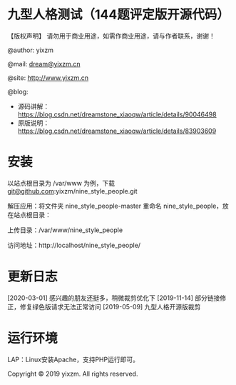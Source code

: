 # 九型人格测试（144题评定版开源代码）

【版权声明】
请勿用于商业用途，如需作商业用途，请与作者联系，谢谢！

>
@author: yixzm

@mail:   dream@yixzm.cn

@site:   http://www.yixzm.cn

@blog:
* 源码讲解：https://blog.csdn.net/dreamstone_xiaoqw/article/details/90046498
* 原版说明：https://blog.csdn.net/dreamstone_xiaoqw/article/details/83903609

# 安装

以站点根目录为 /var/www 为例，下载 git@github.com:yixzm/nine_style_people.git

解压应用：将文件夹 nine_style_people-master 重命名 nine_style_people，放在站点根目录：

上传目录：/var/www/nine_style_people

访问地址：http://localhost/nine_style_people/

# 更新日志

[2020-03-01] 感兴趣的朋友还挺多，稍微裁剪优化下
[2019-11-14] 部分链接修正，修复绿色版请求无法正常访问
[2019-05-09] 九型人格开源版裁剪

# 运行环境

LAP：Linux安装Apache，支持PHP运行即可。

Copyright © 2019 yixzm. All rights reserved.
